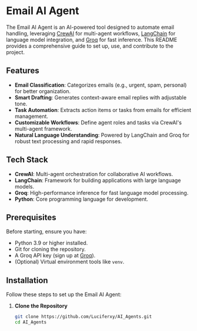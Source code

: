 # Email AI Agent

The Email AI Agent is an AI-powered tool designed to automate email handling, leveraging [CrewAI](https://github.com/joaomdmoura/crewAI) for multi-agent workflows, [LangChain](https://github.com/langchain-ai/langchain) for language model integration, and [Groq](https://groq.com/) for fast inference. This README provides a comprehensive guide to set up, use, and contribute to the project.

## Features

- **Email Classification**: Categorizes emails (e.g., urgent, spam, personal) for better organization.
- **Smart Drafting**: Generates context-aware email replies with adjustable tone.
- **Task Automation**: Extracts action items or tasks from emails for efficient management.
- **Customizable Workflows**: Define agent roles and tasks via CrewAI's multi-agent framework.
- **Natural Language Understanding**: Powered by LangChain and Groq for robust text processing and rapid responses.

## Tech Stack

- **CrewAI**: Multi-agent orchestration for collaborative AI workflows.
- **LangChain**: Framework for building applications with large language models.
- **Groq**: High-performance inference for fast language model processing.
- **Python**: Core programming language for development.

## Prerequisites

Before starting, ensure you have:
- Python 3.9 or higher installed.
- Git for cloning the repository.
- A Groq API key (sign up at [Groq](https://groq.com/)).
- (Optional) Virtual environment tools like `venv`.

## Installation

Follow these steps to set up the Email AI Agent:

1. **Clone the Repository**  
   ```bash
   git clone https://github.com/Luciferxy/AI_Agents.git
   cd AI_Agents
